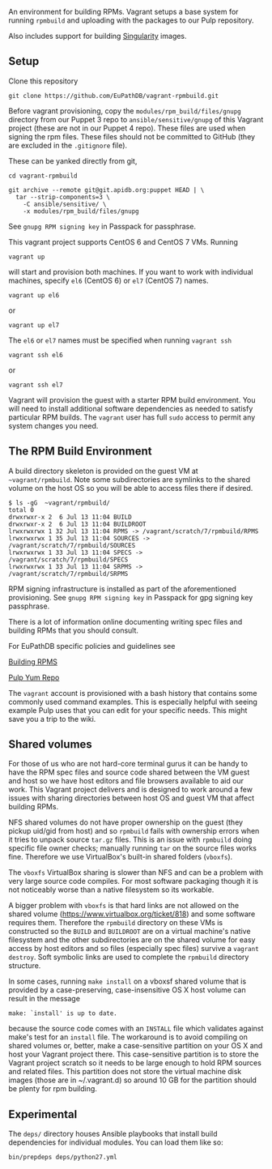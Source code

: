 An environment for building RPMs. Vagrant setups a base system for
running `rpmbuild` and uploading with the packages to our Pulp
repository.

Also includes support for building [Singularity](http://singularity.lbl.gov) images.

## Setup

Clone this repository

    git clone https://github.com/EuPathDB/vagrant-rpmbuild.git

Before vagrant provisioning, copy the `modules/rpm_build/files/gnupg`
directory from our Puppet 3 repo to `ansible/sensitive/gnupg` of this
Vagrant project (these are not in our Puppet 4 repo). These files are
used when signing the rpm files. These files should not be committed to
GitHub (they are excluded in the `.gitignore` file).

These can be yanked directly from git,

    cd vagrant-rpmbuild

    git archive --remote git@git.apidb.org:puppet HEAD | \
      tar --strip-components=3 \
        -C ansible/sensitive/ \
        -x modules/rpm_build/files/gnupg

See `gnupg RPM signing key` in Passpack for passphrase.

This vagrant project supports CentOS 6 and CentOS 7 VMs. Running

    vagrant up

will start and provision both machines. If you want to work with
individual machines, specify `el6` (CentOS 6) or `el7` (CentOS 7) names.

    vagrant up el6

or

    vagrant up el7


The `el6` or `el7` names must be specified when running `vagrant ssh`

    vagrant ssh el6
or

    vagrant ssh el7

Vagrant will provision the guest with a starter RPM build environment.
You will need to install additional software dependencies as needed to
satisfy particular RPM builds. The `vagrant` user has full `sudo` access
to permit any system changes you need.

## The RPM Build Environment

A build directory skeleton is provided on the guest VM at
`~vagrant/rpmbuild`. Note some subdirectories are symlinks to the shared
volume on the host OS so you will be able to access files there if
desired.

    $ ls -gG  ~vagrant/rpmbuild/
    total 0
    drwxrwxr-x 2  6 Jul 13 11:04 BUILD
    drwxrwxr-x 2  6 Jul 13 11:04 BUILDROOT
    lrwxrwxrwx 1 32 Jul 13 11:04 RPMS -> /vagrant/scratch/7/rpmbuild/RPMS
    lrwxrwxrwx 1 35 Jul 13 11:04 SOURCES -> /vagrant/scratch/7/rpmbuild/SOURCES
    lrwxrwxrwx 1 33 Jul 13 11:04 SPECS -> /vagrant/scratch/7/rpmbuild/SPECS
    lrwxrwxrwx 1 33 Jul 13 11:04 SRPMS -> /vagrant/scratch/7/rpmbuild/SRPMS

RPM signing infrastructure is installed as part of the aforementioned
provisioning. See `gnupg RPM signing key` in Passpack for gpg signing
key passphrase.

There is a lot of information online documenting writing spec files and
building RPMs that you should consult.

For EuPathDB specific policies and guidelines see

[Building RPMS](https://wiki.apidb.org/index.php/Building%20RPMs)

[Pulp Yum Repo](https://wiki.apidb.org/index.php/PulpYumRepo)

The `vagrant` account is provisioned with a bash history that contains
some commonly used command examples. This is especially helpful with
seeing example Pulp uses that you can edit for your specific needs. This
might save you a trip to the wiki.

## Shared volumes

For those of us who are not hard-core terminal gurus it can be handy to
have the RPM spec files and source code shared between the VM guest and
host so we have host editors and file browsers available to aid our
work. This Vagrant project delivers and is designed to work around a few
issues with sharing directories between host OS and guest VM that affect
building RPMs.

NFS shared volumes do not have proper ownership on the guest (they
pickup uid/gid from host) and so `rpmbuild` fails with ownership errors
when it tries to unpack source `tar.gz` files. This is an issue with
`rpmbuild` doing specific file owner checks; manually running `tar` on
the source files works fine. Therefore we use VirtualBox's built-in
shared folders (`vboxfs`).

The `vboxfs` VirtualBox sharing is slower than NFS and can be a
problem with very large source code compiles. For most software
packaging though it is not noticeably worse than a native filesystem so
its workable.

A bigger problem with `vboxfs` is that hard links are not allowed on the
shared volume (https://www.virtualbox.org/ticket/818) and some software
requires them. Therefore the `rpmbuild` directory on these VMs is
constructed so the `BUILD` and `BUILDROOT` are on a virtual machine's
native filesystem and the other subdirectories are on the shared volume
for easy access by host editors and so files (especially spec files)
survive a `vagrant destroy`. Soft symbolic links are used to complete
the `rpmbuild` directory structure.

In some cases, running `make install` on a vboxsf shared volume that is
provided by a case-preserving, case-insensitive OS X host volume can
result in the message

    make: `install' is up to date.

because the source code comes with an `INSTALL` file which validates
against make's test for an `install` file. The workaround is to avoid
compiling on shared volumes or, better, make a case-sensitive partition
on your OS X and host your Vagrant project there. This case-sensitive
partition is to store the Vagrant project scratch so it needs to be large
enough to hold RPM sources and related files. This partition does not
store the virtual machine disk images (those are in ~/.vagrant.d) so
around 10 GB for the partition should be plenty for rpm building.


## Experimental

The `deps/` directory houses Ansible playbooks that install build
dependencies for individual modules. You can load them like so:

    bin/prepdeps deps/python27.yml
